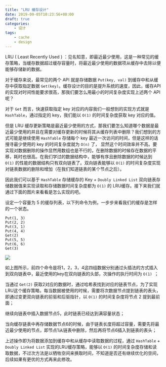 ```yaml
---
title: "LRU 缓存设计"
date: 2019-09-05T10:23:56+08:00
draft: true
categories:
    - 设计
tags:
    - cache
    - design
---
```


LRU ( Least Recently Used ) ：见名知意，即最近最少使用，这是一种常见的缓存策略，当缓存数据超过缓存容量时，将最近最少使用的数据项从缓存中去除以便能够存储新的数据。

<!--more-->

对于缓存来说，最常见的两个 API 就是存储数据 `Put(key, val)` 到缓存中和从缓存中获取指定数据 `Get(key)`。缓存设计的目的是提升系统的速度，因此，缓存API的实现对时间性能要求很高，那我们要怎么用最小的时间复杂度实现上述两个 API 呢？

对于 `Get` 而言，快速获取指定 key 对应的内容我们一般想到的实现方式就是 `HashTable`，通过指定的 key，我们能以 `O(1)` 的时间复杂度获取 key 对应的值。

但是 LRU 缓存更新策略是最近最少使用的方式，那我们要怎么知道哪个数据是最近最少使用的并且在需要对缓存更新的时候将其从缓存列表中删除？我们想到的方式可能是继续使用 `HashTable` 存储每个 key 最近一次访问的时间，但是这样的话搜寻最少使用的 key 的时间复杂度就为 `O(n)` 了， 显然这个时间效率并不高。要实现对数据删除的操作显然用数组也是不行的，在删除数据的时候存在数据的平移，耗时也很高。在我们学过的数据结构中，能够有序且删除数据的时候达到 `O(1)` 的性能的数据结构只有双向链表了。双向链表能够以 `O(1)` 的时间复杂度实现对链表数据的删除和增加（在我们知道链表的某个节点之后）。

因此我们可以基于 `HashTable` 存储缓存的 Key + `Doubly Linked List` 双向链表存储数据值来实现读取和存储数据时间复杂度都为 `O(1)` 的 LRU缓存。接下来我们就通过下面的图片来看看是怎么实现的吧。

设定一个容量为 5 的缓存列表，以下列命令为例，一步步来看我们的缓存是怎样的一个状态。

```shell
Put(1, 3)
Put(2, 2)
Put(3, 1)
Put(4, 4)
Get(2)
Put(5, 5)
Put(6, 6)
Get(3)
```

![](https://jankeyfu-blog.oss-cn-beijing.aliyuncs.com/LRU_Demo1.svg)

如上图所示，前四个命令是将1，2，3，4这四组数据分别通过头插法的方式插入到双向链表中，最近使用的key在双向链表的头部，次操作的执行时间为 `O(1) `；

当通过 `Get(2)` 获取2对应的数据时，通过哈希表找到对应的链表节点，为了实现LRU这个缓存策略，每当数据被使用的时候，需要将次数据节点提到链表的表头，即通过变更双向链表的前驱和后驱指针，以 `O(1)` 的时间复杂度将节点 2 提到最前面；

继续向链表中插入数据节点5，此时链表已经达到满容量状态；

当向缓存链表中再存储数据节点6的时候，由于链表长度将超过容量，需要先将最近最少使用的节点，即节点1从链表中删除，然后再将节点6插入到链表的表头；

上述操作即为将数据添加到缓存中和从缓存中读取数据的过程，通过 `HashTable` + `Doubly Linked List` 实现的LRU缓存策略，能够以 `O(1)` 的时间复杂度存储和读取数据，不过次方法是以牺牲空间来换取时间，不知道是否还有继续优化的空间，后续如果有更优的方式再来此修改。